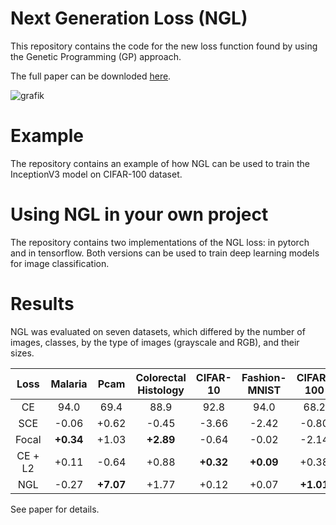 # Next Generation Loss (NGL)
This repository contains the code for the new loss function found by using the Genetic Programming (GP) approach. 

The full paper can be downloded [here](https://arxiv.org/abs/2404.12948).

![grafik](https://github.com/ZKI-PH-ImageAnalysis/Next-Generation-Loss/assets/107623498/40df7cc8-01cf-495a-96d4-30fd04d4bcf5)

# Example
The repository contains an example of how NGL can be used to train the InceptionV3 model on CIFAR-100 dataset. 

# Using NGL in your own project
The repository contains two implementations of the NGL loss: in pytorch and in tensorflow. Both versions can be used to train deep learning models for image classification. 

# Results
NGL was evaluated on seven datasets, which differed by the number of images, classes, by the type of images (grayscale and RGB), and their sizes. 


| Loss | Malaria    | Pcam    | Colorectal Histology    | CIFAR-10    | Fashion-MNIST   | CIFAR-100  | Caltech 101  | Mean  |
| :---:   | :---: | :---: | :---: | :---: | :---: | :---: | :---: | :---: |
| CE  | 94.0  | 69.4  | 88.9  | 92.8  | 94.0  | 68.2  | 72.5  | ±0  |
| SCE | -0.06 | +0.62 | -0.45 | -3.66 | -2.42 | -0.80 | +2.71 | -0.58  |
| Focal  | **+0.34**  | +1.03  | **+2.89**  | -0.64  | -0.02  | -2.14  | -0.78  | +0.10  |
| CE + L2  | +0.11  | -0.64  | +0.88  | **+0.32**  | **+0.09**  | +0.38  | +3.67  | +0.69  |
| NGL  | -0.27  | **+7.07**  | +1.77  | +0.12  | +0.07  | **+1.01**  | **+5.00**  | **+2.11**  |


See paper for details.
